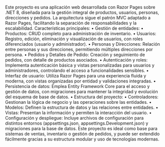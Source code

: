 Este proyecto es una aplicación web desarrollada con Razor Pages sobre .NET 8, diseñada para la gestión integral de productos, usuarios, personas, direcciones y pedidos. La arquitectura sigue el patrón MVC adaptado a Razor Pages, facilitando la separación de responsabilidades y la escalabilidad.
Características principales:
•	Gestión de entidades:
•	Productos: CRUD completo para administración de inventario.
•	Usuarios: Registro, edición, eliminación y visualización de usuarios, con roles diferenciados (usuario y administrador).
•	Personas y Direcciones: Relación entre personas y sus direcciones, permitiendo múltiples direcciones por persona.
•	Pedidos y Detalles de Pedido: Creación y seguimiento de pedidos, con detalle de productos asociados.
•	Autenticación y roles:
Implementa autenticación básica y vistas personalizadas para usuarios y administradores, controlando el acceso a funcionalidades sensibles.
•	Interfaz de usuario:
Utiliza Razor Pages para una experiencia fluida y moderna, con vistas organizadas por entidad y validaciones integradas.
•	Persistencia de datos:
Emplea Entity Framework Core para el acceso y gestión de datos, con migraciones para mantener la integridad y evolución del esquema de base de datos.
•	Estructura del proyecto:
•	Controladores: Gestionan la lógica de negocio y las operaciones sobre las entidades.
•	Modelos: Definen la estructura de datos y las relaciones entre entidades.
•	Vistas: Presentan la información y permiten la interacción del usuario.
•	Configuración y despliegue:
Incluye archivos de configuración para distintos entornos (appsettings.json, appsettings.Development.json) y migraciones para la base de datos.
Este proyecto es ideal como base para sistemas de ventas, inventario o gestión de pedidos, y puede ser extendido fácilmente gracias a su estructura modular y uso de tecnologías modernas.

